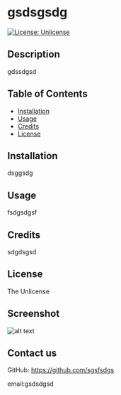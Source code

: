 
# gsdsgsdg
[![License: Unlicense](https://img.shields.io/badge/license-Unlicense-blue.svg)](http://unlicense.org/)
  
## Description
gdssdgsd
  
## Table of Contents
  
* [Installation](#installation)
* [Usage](#usage)
* [Credits](#credits)
* [License](#license)
  
## Installation
dsggsdg
## Usage 
fsdgsdgsf
## Credits
sdgdsgsd
## License
The Unlicense

## Screenshot
![alt text](dsgdsgsdg)

## Contact us

GitHub: https://github.com/sgsfsdgs

email:gsdsdgsd  
